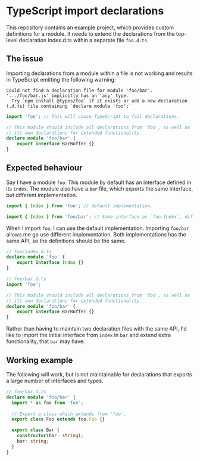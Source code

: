 # TypeScript import declarations

This repository contains an example project, which provides custom definitions for a module. It needs to extend the declarations from the top-level declaration index.d.ts within a separate file `foo.d.ts`.

## The issue

Importing declarations from a module within a file is not working and results in TypeScript emitting the following warning:

```
Could not find a declaration file for module 'foo/bar'. '.../foo/bar.js' implicitly has an 'any' type.
  Try `npm install @types/foo` if it exists or add a new declaration (.d.ts) file containing `declare module 'foo';`
```

```ts
import 'foo'; // This will cause TypeScript to fail declarations.

// This module should include all declarations from 'foo', as well as
// its own declarations for extended functionality.
declare module 'foo/bar' {
    export interface BarBuffer {}
}
```

## Expected behaviour

Say I have a module `foo`. This module by default has an interface defined in its `index`. The module also have a `bar` file, which exports the same interface, but different implementation.

```ts
import { Index } from 'foo'; // default implementation.
```

```ts
import { Index } from 'foo/bar'; // Same interface as `foo.Index`, different implementation.
```

When I import `foo`, I can use the default implementation. Importing `foo/bar` allows me go use different implementation. Both implementations has the same API, so the definitions should be the same.

```ts
// foo/index.d.ts
declare module 'foo' {
    export interface Index {}
}
```

```ts
// foo/bar.d.ts
import 'foo';

// This module should include all declarations from 'foo', as well as
// its own declarations for extended functionality.
declare module 'foo/bar' {
    export interface BarBuffer {}
}
```

Rather than having to maintain two declaration files with the same API, I'd like to import the initial interface from `index` in `bar` and extend extra functionality, that `bar` may have.

## Working example

The following will work, but is not maintainable for declarations that exports a large number of interfaces and types.

```ts
// foo/bar.d.ts
declare module 'foo/bar' {
  import * as foo from 'foo';
  
  // Export a class which extends from 'foo'.
  export class Foo extends foo.Foo {}

  export class Bar {
    constructor(bar: string);
    bar: string;
  }
}
```
